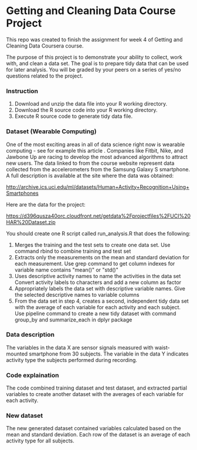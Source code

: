 # Getting and Cleaning Data Course Project
This repo was created to finish the assignment for week 4 of Getting and Cleaning Data Coursera course.

The purpose of this project is to demonstrate your ability to collect, work with, and clean a data set. The goal is to prepare tidy data that can be used for later analysis. You will be graded by your peers on a series of yes/no questions related to the project.

### Instruction
1. Download and unzip the data file into your R working directory.
2. Download the R source code into your R working directory.
3. Execute R source code to generate tidy data file.

### Dataset (Wearable Computing)
One of the most exciting areas in all of data science right now is wearable computing - see for example this article . Companies like Fitbit, Nike, and Jawbone Up are racing to develop the most advanced algorithms to attract new users. The data linked to from the course website represent data collected from the accelerometers from the Samsung Galaxy S smartphone. A full description is available at the site where the data was obtained:

http://archive.ics.uci.edu/ml/datasets/Human+Activity+Recognition+Using+Smartphones

Here are the data for the project:

https://d396qusza40orc.cloudfront.net/getdata%2Fprojectfiles%2FUCI%20HAR%20Dataset.zip

You should create one R script called run_analysis.R that does the following:
1. Merges the training and the test sets to create one data set. Use command rbind to combine training and test set
2. Extracts only the measurements on the mean and standard deviation for each measurement. Use grep command to get column indexes for variable name contains "mean()" or "std()"
3. Uses descriptive activity names to name the activities in the data set Convert activity labels to characters and add a new column as factor
4. Appropriately labels the data set with descriptive variable names. Give the selected descriptive names to variable columns
5. From the data set in step 4, creates a second, independent tidy data set with the average of each variable for each activity and each subject. Use pipeline command to create a new tidy dataset with command group_by and summarize_each in dplyr package

### Data description
The variables in the data X are sensor signals measured with waist-mounted smartphone from 30 subjects. The variable in the data Y indicates activity type the subjects performed during recording.

### Code explaination
The code combined training dataset and test dataset, and extracted partial variables to create another dataset with the averages of each variable for each activity.

### New dataset
The new generated dataset contained variables calculated based on the mean and standard deviation. Each row of the dataset is an average of each activity type for all subjects.

